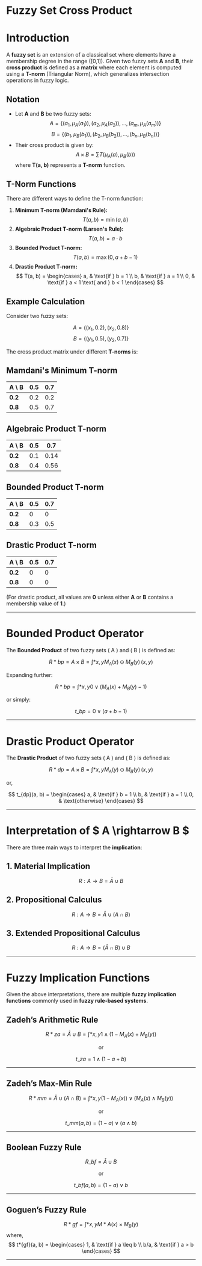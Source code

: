 # Fuzzy Set Cross Product

# Introduction

A **fuzzy set** is an extension of a classical set where elements have a membership degree in the range \([0,1]\). Given two fuzzy sets **A** and **B**, their **cross product** is defined as a **matrix** where each element is computed using a **T-norm** (Triangular Norm), which generalizes intersection operations in fuzzy logic.

## Notation

- Let **A** and **B** be two fuzzy sets:
  $$ A = \{ (a_1, \mu_A(a_1)), (a_2, \mu_A(a_2)), ..., (a_m, \mu_A(a_m)) \} $$
  $$ B = \{ (b_1, \mu_B(b_1)), (b_2, \mu_B(b_2)), ..., (b_n, \mu_B(b_n)) \} $$
- Their cross product is given by:
  $$ A \times B = \sum T(\mu_A(a), \mu_B(b)) $$
  where **T(a, b)** represents a **T-norm** function.

## T-Norm Functions

There are different ways to define the T-norm function:

1. **Minimum T-norm (Mamdani's Rule):**
   $$ T(a, b) = \min(a, b) $$
2. **Algebraic Product T-norm (Larsen's Rule):**
   $$ T(a, b) = a \cdot b $$
3. **Bounded Product T-norm:**
   $$ T(a, b) = \max(0, a + b - 1) $$
4. **Drastic Product T-norm:**
    $$
    T(a, b) = \begin{cases}
    a, & \text{if } b = 1 \\
    b, & \text{if } a = 1 \\
    0, & \text{if } a < 1 \text{ and } b < 1
    \end{cases}
    $$

## Example Calculation

Consider two fuzzy sets:

$$ A = \{ (x_1, 0.2), (x_2, 0.8) \} $$
$$ B = \{ (y_1, 0.5), (y_2, 0.7) \} $$

The cross product matrix under different **T-norms** is:

## **Mamdani's Minimum T-norm**

| A \ B   | 0.5 | 0.7 |
| ------- | --- | --- |
| **0.2** | 0.2 | 0.2 |
| **0.8** | 0.5 | 0.7 |

## **Algebraic Product T-norm**

| A \ B   | 0.5 | 0.7  |
| ------- | --- | ---- |
| **0.2** | 0.1 | 0.14 |
| **0.8** | 0.4 | 0.56 |

## **Bounded Product T-norm**

| A \ B   | 0.5 | 0.7 |
| ------- | --- | --- |
| **0.2** | 0   | 0   |
| **0.8** | 0.3 | 0.5 |

## **Drastic Product T-norm**

| A \ B   | 0.5 | 0.7 |
| ------- | --- | --- |
| **0.2** | 0   | 0   |
| **0.8** | 0   | 0   |

(For drastic product, all values are **0** unless either **A** or **B** contains a membership value of **1**.)

---

# **Bounded Product Operator**

The **Bounded Product** of two fuzzy sets \( A \) and \( B \) is defined as:

$$ R*{bp} = A \times B = \int*{x,y} M_A(x) \odot M_B(y) \, (x,y) $$

Expanding further:

$$ R*{bp} = \int*{x,y} 0 \vee \left( M_A(x) + M_B(y) - 1 \right) $$

or simply:

$$ t\_{bp} = 0 \vee (a + b - 1) $$

---

# **Drastic Product Operator**

The **Drastic Product** of two fuzzy sets \( A \) and \( B \) is defined as:

$$ R*{dp} = A \times B = \int*{x,y} M_A(y) \odot M_B(y) \, (x,y) $$

or,

$$
t_{dp}(a, b) =
\begin{cases}
a, & \text{if } b = 1 \\
b, & \text{if } a = 1 \\
0, & \text{otherwise}
\end{cases}
$$

---

# **Interpretation of $ A \rightarrow B $**

There are three main ways to interpret the **implication**:

## **1. Material Implication**

$$ R: A \rightarrow B = \bar{A} \cup B $$

## **2. Propositional Calculus**

$$ R: A \rightarrow B = \bar{A} \cup (A \cap B) $$

## **3. Extended Propositional Calculus**

$$ R: A \rightarrow B = (\bar{A} \cap B) \cup B $$

---

# **Fuzzy Implication Functions**

Given the above interpretations, there are multiple **fuzzy implication functions** commonly used in **fuzzy rule-based systems**.

## **Zadeh’s Arithmetic Rule**

$$ R*{za} = \bar{A} \cup B = \int*{x,y} 1 \wedge (1 - M_A(x) + M_B(y)) $$

<p align="center">or</p>

$$ t\_{za} = 1 \wedge (1 - a + b) $$

---

## **Zadeh’s Max-Min Rule**

$$ R*{mm} = \bar{A} \cup (A \cap B) = \int*{x,y} (1 - M_A(x)) \vee (M_A(x) \wedge M_B(y)) $$

<p align="center">or</p>

$$ t\_{mm}(a, b) = (1 - a) \vee (a \wedge b) $$

---

## **Boolean Fuzzy Rule**

$$ R\_{bf} = \bar{A} \cup B $$

<p align="center">or<p>

$$ t\_{bf}(a, b) = (1 - a) \vee b $$

---

## **Goguen’s Fuzzy Rule**

$$ R*{gf} = \int*{x,y} M*A(x) \times M_B(y) $$
where,
$$ t*{gf}(a, b) = \begin{cases} 1, & \text{if } a \leq b \\ b/a, & \text{if } a > b \end{cases} $$

---
